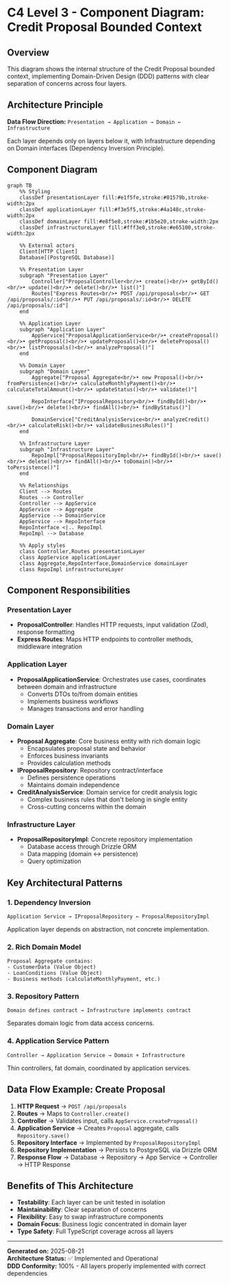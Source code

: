 # C4 Level 3 - Component Diagram: Credit Proposal Bounded Context

## Overview
This diagram shows the internal structure of the Credit Proposal bounded context, implementing Domain-Driven Design (DDD) patterns with clear separation of concerns across four layers.

## Architecture Principle
**Data Flow Direction:** `Presentation → Application → Domain ← Infrastructure`

Each layer depends only on layers below it, with Infrastructure depending on Domain interfaces (Dependency Inversion Principle).

## Component Diagram

```mermaid
graph TB
    %% Styling
    classDef presentationLayer fill:#e1f5fe,stroke:#01579b,stroke-width:2px
    classDef applicationLayer fill:#f3e5f5,stroke:#4a148c,stroke-width:2px
    classDef domainLayer fill:#e8f5e8,stroke:#1b5e20,stroke-width:2px
    classDef infrastructureLayer fill:#fff3e0,stroke:#e65100,stroke-width:2px
    
    %% External actors
    Client[HTTP Client]
    Database[(PostgreSQL Database)]
    
    %% Presentation Layer
    subgraph "Presentation Layer"
        Controller["ProposalController<br/>• create()<br/>• getById()<br/>• update()<br/>• delete()<br/>• list()"]
        Routes["Express Routes<br/>• POST /api/proposals<br/>• GET /api/proposals/:id<br/>• PUT /api/proposals/:id<br/>• DELETE /api/proposals/:id"]
    end
    
    %% Application Layer  
    subgraph "Application Layer"
        AppService["ProposalApplicationService<br/>• createProposal()<br/>• getProposal()<br/>• updateProposal()<br/>• deleteProposal()<br/>• listProposals()<br/>• analyzeProposal()"]
    end
    
    %% Domain Layer
    subgraph "Domain Layer"
        Aggregate["Proposal Aggregate<br/>• new Proposal()<br/>• fromPersistence()<br/>• calculateMonthlyPayment()<br/>• calculateTotalAmount()<br/>• updateStatus()<br/>• validate()"]
        
        RepoInterface["IProposalRepository<br/>• findById()<br/>• save()<br/>• delete()<br/>• findAll()<br/>• findByStatus()"]
        
        DomainService["CreditAnalysisService<br/>• analyzeCredit()<br/>• calculateRisk()<br/>• validateBusinessRules()"]
    end
    
    %% Infrastructure Layer
    subgraph "Infrastructure Layer"
        RepoImpl["ProposalRepositoryImpl<br/>• findById()<br/>• save()<br/>• delete()<br/>• findAll()<br/>• toDomain()<br/>• toPersistence()"]
    end
    
    %% Relationships
    Client --> Routes
    Routes --> Controller
    Controller --> AppService
    AppService --> Aggregate
    AppService --> DomainService
    AppService --> RepoInterface
    RepoInterface <|.. RepoImpl
    RepoImpl --> Database
    
    %% Apply styles
    class Controller,Routes presentationLayer
    class AppService applicationLayer
    class Aggregate,RepoInterface,DomainService domainLayer
    class RepoImpl infrastructureLayer
```

## Component Responsibilities

### Presentation Layer
- **ProposalController**: Handles HTTP requests, input validation (Zod), response formatting
- **Express Routes**: Maps HTTP endpoints to controller methods, middleware integration

### Application Layer  
- **ProposalApplicationService**: Orchestrates use cases, coordinates between domain and infrastructure
  - Converts DTOs to/from domain entities
  - Implements business workflows
  - Manages transactions and error handling

### Domain Layer
- **Proposal Aggregate**: Core business entity with rich domain logic
  - Encapsulates proposal state and behavior
  - Enforces business invariants
  - Provides calculation methods
- **IProposalRepository**: Repository contract/interface
  - Defines persistence operations
  - Maintains domain independence
- **CreditAnalysisService**: Domain service for credit analysis logic
  - Complex business rules that don't belong in single entity
  - Cross-cutting concerns within the domain

### Infrastructure Layer
- **ProposalRepositoryImpl**: Concrete repository implementation
  - Database access through Drizzle ORM
  - Data mapping (domain ↔ persistence)
  - Query optimization

## Key Architectural Patterns

### 1. **Dependency Inversion**
```
Application Service → IProposalRepository ← ProposalRepositoryImpl
```
Application layer depends on abstraction, not concrete implementation.

### 2. **Rich Domain Model**
```
Proposal Aggregate contains:
- CustomerData (Value Object)
- LoanConditions (Value Object)  
- Business methods (calculateMonthlyPayment, etc.)
```

### 3. **Repository Pattern**
```
Domain defines contract → Infrastructure implements contract
```
Separates domain logic from data access concerns.

### 4. **Application Service Pattern**
```
Controller → Application Service → Domain + Infrastructure
```
Thin controllers, fat domain, coordinated by application services.

## Data Flow Example: Create Proposal

1. **HTTP Request** → `POST /api/proposals`
2. **Routes** → Maps to `Controller.create()`
3. **Controller** → Validates input, calls `AppService.createProposal()`
4. **Application Service** → Creates `Proposal` aggregate, calls `Repository.save()`
5. **Repository Interface** → Implemented by `ProposalRepositoryImpl`
6. **Repository Implementation** → Persists to PostgreSQL via Drizzle ORM
7. **Response Flow** → Database → Repository → App Service → Controller → HTTP Response

## Benefits of This Architecture

- **Testability**: Each layer can be unit tested in isolation
- **Maintainability**: Clear separation of concerns
- **Flexibility**: Easy to swap infrastructure components
- **Domain Focus**: Business logic concentrated in domain layer
- **Type Safety**: Full TypeScript coverage across all layers

---

**Generated on:** 2025-08-21  
**Architecture Status:** ✅ Implemented and Operational  
**DDD Conformity:** 100% - All layers properly implemented with correct dependencies
